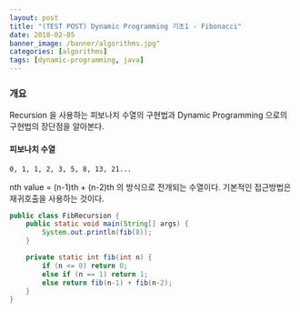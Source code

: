 ```yaml
---
layout: post
title: "(TEST POST) Dynamic Programming 기초1 - Fibonacci"
date: 2018-02-05
banner_image: /banner/algorithms.jpg"
categories: [algorithms]
tags: [dynamic-programming, java]
---
```


### 개요
Recursion 을 사용하는 피보나치 수열의 구현법과 Dynamic Programming 으로의 구현법의 장단점을 알아본다.

<!--more-->

#### 피보나치 수열

```
0, 1, 1, 2, 3, 5, 8, 13, 21...
```

nth value = (n-1)th + (n-2)th 의 방식으로 전개되는 수열이다. 기본적인 접근방법은 재귀호출을 사용하는 것이다.

```java
public class FibRecursion {
    public static void main(String[] args) {
        System.out.println(fib(8));
    }

    private static int fib(int n) {
        if (n <= 0) return 0;
        else if (n == 1) return 1;
        else return fib(n-1) + fib(n-2);
    }
}
```




